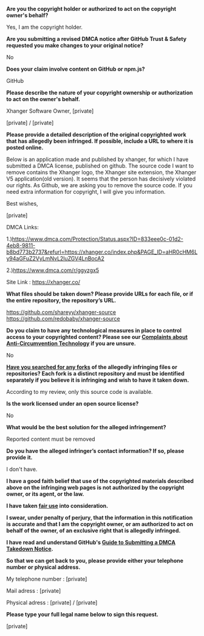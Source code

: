 **Are you the copyright holder or authorized to act on the copyright owner's behalf?**

Yes, I am the copyright holder.

**Are you submitting a revised DMCA notice after GitHub Trust & Safety requested you make changes to your original notice?**

No

**Does your claim involve content on GitHub or npm.js?**

GitHub

**Please describe the nature of your copyright ownership or authorization to act on the owner's behalf.**

Xhanger Software Owner, [private]

[private] / [private]

**Please provide a detailed description of the original copyrighted work that has allegedly been infringed. If possible, include a URL to where it is posted online.**

Below is an application made and published by xhanger, for which I have submitted a DMCA license, published on github. The source code I want to remove contains the Xhanger logo, the Xhanger site extension, the Xhanger V5 application(old version). It seems that the person has decisively violated our rights. As Github, we are asking you to remove the source code. If you need extra information for copyright, I will give you information.

Best wishes,

[private]

DMCA Links:

1.)https://www.dmca.com/Protection/Status.aspx?ID=833eee0c-01d2-4eb8-9811-b8bd773b2737&refurl=https://xhanger.co/index.php&PAGE_ID=aHR0cHM6Ly94aGFuZ2VyLmNvL2luZGV4LnBocA2

2.)https://www.dmca.com/r/ggyzgx5

Site Link : https://xhanger.co/

**What files should be taken down? Please provide URLs for each file, or if the entire repository, the repository’s URL.**

https://github.com/shareyy/xhanger-source  
https://github.com/redobaby/xhanger-source

**Do you claim to have any technological measures in place to control access to your copyrighted content? Please see our <a href="https://docs.github.com/articles/guide-to-submitting-a-dmca-takedown-notice#complaints-about-anti-circumvention-technology">Complaints about Anti-Circumvention Technology</a> if you are unsure.**

No

**<a href="https://docs.github.com/articles/dmca-takedown-policy#b-what-about-forks-or-whats-a-fork">Have you searched for any forks</a> of the allegedly infringing files or repositories? Each fork is a distinct repository and must be identified separately if you believe it is infringing and wish to have it taken down.**

According to my review, only this source code is available.

**Is the work licensed under an open source license?**

No

**What would be the best solution for the alleged infringement?**

Reported content must be removed

**Do you have the alleged infringer’s contact information? If so, please provide it.**

I don't have.

**I have a good faith belief that use of the copyrighted materials described above on the infringing web pages is not authorized by the copyright owner, or its agent, or the law.**

**I have taken <a href="https://www.lumendatabase.org/topics/22">fair use</a> into consideration.**

**I swear, under penalty of perjury, that the information in this notification is accurate and that I am the copyright owner, or am authorized to act on behalf of the owner, of an exclusive right that is allegedly infringed.**

**I have read and understand GitHub's <a href="https://docs.github.com/articles/guide-to-submitting-a-dmca-takedown-notice/">Guide to Submitting a DMCA Takedown Notice</a>.**

**So that we can get back to you, please provide either your telephone number or physical address.**

My telephone number : [private]

Mail adress : [private]

Physical adress : [private] / [private]

**Please type your full legal name below to sign this request.**

[private]
